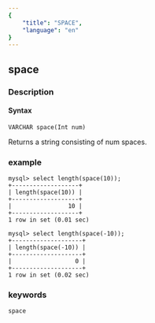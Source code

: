 ```yaml
---
{
    "title": "SPACE",
    "language": "en"
}
---
```


<!-- 
Licensed to the Apache Software Foundation (ASF) under one
or more contributor license agreements.  See the NOTICE file
distributed with this work for additional information
regarding copyright ownership.  The ASF licenses this file
to you under the Apache License, Version 2.0 (the
"License"); you may not use this file except in compliance
with the License.  You may obtain a copy of the License at

  http://www.apache.org/licenses/LICENSE-2.0

Unless required by applicable law or agreed to in writing,
software distributed under the License is distributed on an
"AS IS" BASIS, WITHOUT WARRANTIES OR CONDITIONS OF ANY
KIND, either express or implied.  See the License for the
specific language governing permissions and limitations
under the License.
-->

## space
### Description
#### Syntax

`VARCHAR space(Int num)`

Returns a string consisting of num spaces.

### example

```
mysql> select length(space(10));
+-------------------+
| length(space(10)) |
+-------------------+
|                10 |
+-------------------+
1 row in set (0.01 sec)

mysql> select length(space(-10));
+--------------------+
| length(space(-10)) |
+--------------------+
|                  0 |
+--------------------+
1 row in set (0.02 sec)
```
### keywords
    space
